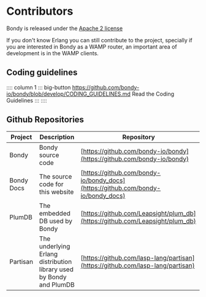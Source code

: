 # Contributors

Bondy is released under the [Apache 2 license](https://github.com/bondy-io/bondy/blob/a1267e7e5526db24f278e12315020753f3168b44/LICENSE)

If you don't know Erlang you can still contribute to the project, specially if you are interested in Bondy as a WAMP router, an important area of development is in the WAMP clients.

## Coding guidelines
:::: column 1
::: big-button https://github.com/bondy-io/bondy/blob/develop/CODING_GUIDELINES.md
Read the Coding Guidelines
:::
::::


## Github Repositories

|Project|Description|Repository|
|---|---|---|
|Bondy|Bondy source code|[https://github.com/bondy-io/bondy](https://github.com/bondy-io/bondy)|
|Bondy Docs|The source code for this website|[https://github.com/bondy-io/bondy_docs](https://github.com/bondy-io/bondy_docs)|
|PlumDB|The embedded DB used by Bondy|[https://github.com/Leapsight/plum_db](https://github.com/Leapsight/plum_db)|
|Partisan|The underlying Erlang distribution library used by Bondy and PlumDB|[https://github.com/lasp-lang/partisan](https://github.com/lasp-lang/partisan)|
